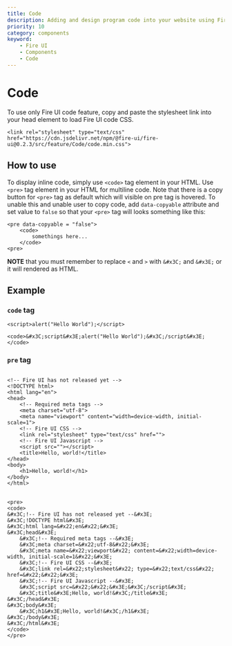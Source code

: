 ```yaml
---
title: Code
description: Adding and design program code into your website using Fire UI code. 
priority: 10
category: components
keyword: 
    - Fire UI
    - Components
    - Code
---
```

# Code
To use only Fire UI code feature, copy and paste the stylesheet link into your head element to load Fire UI code CSS.
```
<link rel="stylesheet" type="text/css" href="https://cdn.jsdelivr.net/npm/@fire-ui/fire-ui@0.2.3/src/feature/Code/code.min.css">
```
<div class="division">

## How to use

To display inline code, simply use `<code>` tag element in your HTML. Use `<pre>` tag element in your HTML for multiline code. Note that there is a copy button for `<pre>` tag as default which will visible on pre tag is hovered. To unable this and unable user to copy code, add `data-copyable` attribute and set value to `false` so that your `<pre>` tag will looks something like this:

```
<pre data-copyable = "false">
    <code>
        somethings here...
    </code>
<pre>
```

**NOTE** that you must remember to replace `<` and `>` with `&#x3C;` and `&#x3E;` or it will rendered as HTML.

</div>
<div class="division">

## Example

<div class="my-5">

### `code` tag
`<script>alert("Hello World");</script>`

```
<code>&#x3C;script&#x3E;alert("Hello World");&#x3C;/script&#x3E;</code>
```
</div>
<div class="my-5">

### `pre` tag
<pre>
<code>
&#x3C;!-- Fire UI has not released yet --&#x3E;                
&#x3C;!DOCTYPE html&#x3E;
&#x3C;html lang=&#x22;en&#x22;&#x3E;
&#x3C;head&#x3E;
    &#x3C;!-- Required meta tags --&#x3E;
    &#x3C;meta charset=&#x22;utf-8&#x22;&#x3E;
    &#x3C;meta name=&#x22;viewport&#x22; content=&#x22;width=device-width, initial-scale=1&#x22;&#x3E;
    &#x3C;!-- Fire UI CSS --&#x3E;
    &#x3C;link rel=&#x22;stylesheet&#x22; type=&#x22;text/css&#x22; href=&#x22;&#x22;&#x3E;
    &#x3C;!-- Fire UI Javascript --&#x3E;
    &#x3C;script src=&#x22;&#x22;&#x3E;&#x3C;/script&#x3E;
    &#x3C;title&#x3E;Hello, world!&#x3C;/title&#x3E;
&#x3C;/head&#x3E;
&#x3C;body&#x3E;
    &#x3C;h1&#x3E;Hello, world!&#x3C;/h1&#x3E;
&#x3C;/body&#x3E;
&#x3C;/html&#x3E;
</code>
</pre>
```
<pre>
<code>
&#x3C;!-- Fire UI has not released yet --&#x3E;                
&#x3C;!DOCTYPE html&#x3E;
&#x3C;html lang=&#x22;en&#x22;&#x3E;
&#x3C;head&#x3E;
    &#x3C;!-- Required meta tags --&#x3E;
    &#x3C;meta charset=&#x22;utf-8&#x22;&#x3E;
    &#x3C;meta name=&#x22;viewport&#x22; content=&#x22;width=device-width, initial-scale=1&#x22;&#x3E;
    &#x3C;!-- Fire UI CSS --&#x3E;
    &#x3C;link rel=&#x22;stylesheet&#x22; type=&#x22;text/css&#x22; href=&#x22;&#x22;&#x3E;
    &#x3C;!-- Fire UI Javascript --&#x3E;
    &#x3C;script src=&#x22;&#x22;&#x3E;&#x3C;/script&#x3E;
    &#x3C;title&#x3E;Hello, world!&#x3C;/title&#x3E;
&#x3C;/head&#x3E;
&#x3C;body&#x3E;
    &#x3C;h1&#x3E;Hello, world!&#x3C;/h1&#x3E;
&#x3C;/body&#x3E;
&#x3C;/html&#x3E;
</code>
</pre>
```

</div>

</div>